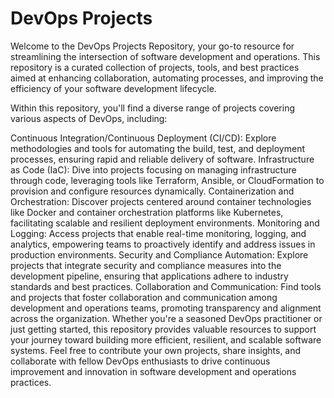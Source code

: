 # DevOps Projects

Welcome to the DevOps Projects Repository, your go-to resource for streamlining the intersection of software development and operations. This repository is a curated collection of projects, tools, and best practices aimed at enhancing collaboration, automating processes, and improving the efficiency of your software development lifecycle.

Within this repository, you'll find a diverse range of projects covering various aspects of DevOps, including:

Continuous Integration/Continuous Deployment (CI/CD): Explore methodologies and tools for automating the build, test, and deployment processes, ensuring rapid and reliable delivery of software.
Infrastructure as Code (IaC): Dive into projects focusing on managing infrastructure through code, leveraging tools like Terraform, Ansible, or CloudFormation to provision and configure resources dynamically.
Containerization and Orchestration: Discover projects centered around container technologies like Docker and container orchestration platforms like Kubernetes, facilitating scalable and resilient deployment environments.
Monitoring and Logging: Access projects that enable real-time monitoring, logging, and analytics, empowering teams to proactively identify and address issues in production environments.
Security and Compliance Automation: Explore projects that integrate security and compliance measures into the development pipeline, ensuring that applications adhere to industry standards and best practices.
Collaboration and Communication: Find tools and projects that foster collaboration and communication among development and operations teams, promoting transparency and alignment across the organization.
Whether you're a seasoned DevOps practitioner or just getting started, this repository provides valuable resources to support your journey toward building more efficient, resilient, and scalable software systems. Feel free to contribute your own projects, share insights, and collaborate with fellow DevOps enthusiasts to drive continuous improvement and innovation in software development and operations practices.
